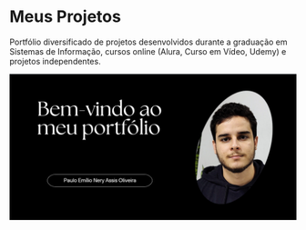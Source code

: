# Meus Projetos
 Portfólio diversificado de projetos desenvolvidos durante a graduação em Sistemas de Informação, cursos online (Alura, Curso em Vídeo, Udemy) e projetos independentes.

![](https://github.com/paulo-emilio/Projetos/blob/main/Imagem%20capa.png#vitrinedev)
